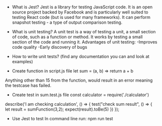 - What is Jest?
Jest is a library for testing JavaScript code. It is an open source project backed by Facebook and is particularly well suited to testing React code (but is used for many frameworks). It can perform snapshot testing - a type of output comparison testing.


- What is unit testing?
A unit test is a way of testing a unit, a small section of code, such as a function or method. It works by testing a small section of the code and running it.
Advantages of unit testing:
-Improves code quality 
-Early discovery of bugs

- How to write unit tests? (find any documentation you can and look at examples)

- Create function in script.js file
let sum = (a, b) => return a + b 

Anything other than 15 from the function, would result in an error meaning the testcase has failed.

- Create test in sum.test.js file
const calculator = require('./calculator')

describe('I am checking calculation', () => {
  test("check sum result", () => {
    let result = sumFunction(3,2);
    expect(result).toBe(5)
  })
});

- Use Jest to test
In command line run: npm run test



